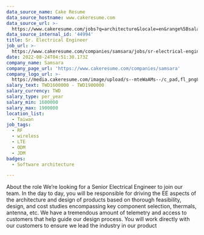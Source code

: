 ```yaml
---
data_source_name: Cake Resume
data_source_hostname: www.cakeresume.com
data_source_url: >-
  https://www.cakeresume.com/jobs?q=architecture&locale=en&range%5Bsalary_range%5D%5Bmin%5D=1000000&page=4
data_source_internal_id: '44994'
title: Sr. Electrical Engineer
job_url: >-
  https://www.cakeresume.com/companies/samsara/jobs/sr-electrical-engineer-cff2ba
date: 2022-08-24T04:51:30.173Z
company_name: Samsara
company_page_url: 'https://www.cakeresume.com/companies/samsara'
company_logo_url: >-
  https://media.cakeresume.com/image/upload/s--mteWaAMs--/c_pad,fl_png8,h_200,w_200/v1659064866/gnrhcvhfjzcxv0bhrftt.png
salary_text: TWD1600000 - TWD1900000
salary_currency: TWD
salary_type: per_year
salary_min: 1600000
salary_max: 1900000
location_list:
  - Taiwan
job_tags:
  - RF
  - wireless
  - LTE
  - ODM
  - JDM
badges:
  - Software architecture

---
```


About the role We’re looking for a Senior Electrical Engineer to join our team. In the day to day, you will be responsible for driving the EE aspects of the architecture and design of products based on thorough feasibility, design, and cost studies encompassing key component selection, thermals, antenna, etc. We have a tremendous amount of telemetry and access to customers that help guide our design process. You will work directly with our customers to ensure we lead the industry in our product 